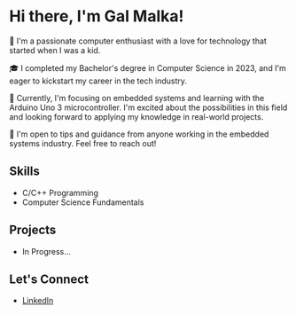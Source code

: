 # Hi there, I'm Gal Malka!

👋 I'm a passionate computer enthusiast with a love for technology that started when I was a kid. 

🎓 I completed my Bachelor's degree in Computer Science in 2023, and I'm eager to kickstart my career in the tech industry.

🔧 Currently, I'm focusing on embedded systems and learning with the Arduino Uno 3 microcontroller. I'm excited about the possibilities in this field and looking forward to applying my knowledge in real-world projects.

💬 I'm open to tips and guidance from anyone working in the embedded systems industry. Feel free to reach out!

## Skills
- C/C++ Programming
- Computer Science Fundamentals

## Projects
- In Progress...

## Let's Connect
- [LinkedIn](#https://www.linkedin.com/in/galmalka122)
